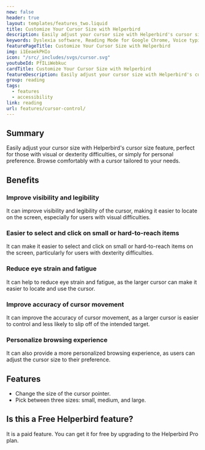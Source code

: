 ```yaml
---
new: false
header: true
layout: templates/features_two.liquid
title: Customize Your Cursor Size with Helperbird
description: Easily adjust your cursor size with Helperbird's cursor size feature, perfect for those with visual or dexterity difficulties, or simply for personal preference. Browse comfortably with a cursor tailored to your needs. Download today on Chrome, Edge, Firefox, iPhone, and iPad.
keywords: Dyslexia software, Reading Mode for Google Chrome, Voice typing for Chrome, Text to speech for Chrome, text reader, Immersive Reader, dyslexia fonts, accessibility software, dyslexia software, Helperbird for Edge, Helperbird for Firefox, Helperbird for Chrome, Opendyslexic for Chrome, OpenDyslexic
featurePageTitle: Customize Your Cursor Size with Helperbird
img: i1EeaekPHIo
icon: "/src/_includes/svgs/cursor.svg"
youtubeId: PfILiWebkuc
cardTitle: Customize Your Cursor Size with Helperbird
featureDescription: Easily adjust your cursor size with Helperbird's cursor size feature, perfect for those with visual or dexterity difficulties, or simply for personal preference. Browse comfortably with a cursor tailored to your needs.
group: reading
tags: 
  - features
  - accessibility
link: reading
url: features/cursor-control/
---
```






## Summary
Easily adjust your cursor size with Helperbird's cursor size feature, perfect for those with visual or dexterity difficulties, or simply for personal preference. Browse comfortably with a cursor tailored to your needs.

## Benefits

###  Improve visibility and legibility
It can improve visibility and legibility of the cursor, making it easier to locate on the screen, especially for users with visual difficulties.

### Easier to select and click on small or hard-to-reach items
It can make it easier to select and click on small or hard-to-reach items on the screen, particularly for users with dexterity difficulties.

### Reduce eye strain and fatigue
It can help to reduce eye strain and fatigue, as the larger cursor can make it easier to locate and use the cursor.

### Improve accuracy of cursor movement
It can improve the accuracy of cursor movement, as a larger cursor is easier to control and less likely to slip off of the intended target.

### Personalize browsing experience
It can also provide a more personalized browsing experience, as users can adjust the cursor size to their preference.


## Features

- Change the size of the cursor pointer.
- Pick between three sizes: small, medium, and large.

## Is this a Free Helperbird feature?
It is a paid feature. You can get it for free by upgrading to the Helperbird Pro plan.





















